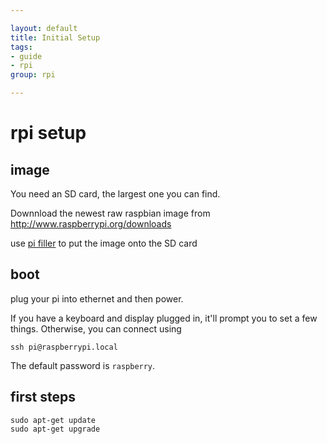 ```yaml
---

layout: default
title: Initial Setup
tags:
- guide
- rpi
group: rpi

---
```


# rpi setup

## image

You need an SD card, the largest one you can find. 

Downnload the newest raw raspbian image from http://www.raspberrypi.org/downloads

use [pi filler](http://ivanx.com/raspberrypi/) to put the image onto the SD card

## boot

plug your pi into ethernet and then power.

If you have a keyboard and display plugged in, it'll prompt you to set a few things. Otherwise, you can connect using

	ssh pi@raspberrypi.local

The default password is `raspberry`.

## first steps

	sudo apt-get update
	sudo apt-get upgrade

